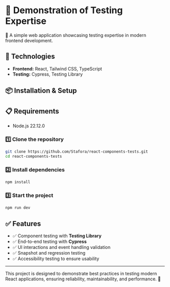 # 🧪 Demonstration of Testing Expertise

📌 A simple web application showcasing testing expertise in modern frontend development.

## 🚀 Technologies

- **Frontend:** React, Tailwind CSS, TypeScript
- **Testing:** Cypress, Testing Library

## 📦 Installation & Setup

## 📋 Requirements
- Node.js 22.12.0

### 1️⃣ Clone the repository
```bash
git clone https://github.com/Stafora/react-components-tests.git
cd react-components-tests
```

### 2️⃣ Install dependencies
```bash
npm install
```

### 3️⃣ Start the project
```bash
npm run dev
```

## ✅ Features

- ✅ Component testing with **Testing Library**
- ✅ End-to-end testing with **Cypress**
- ✅ UI interactions and event handling validation
- ✅ Snapshot and regression testing
- ✅ Accessibility testing to ensure usability

---

This project is designed to demonstrate best practices in testing modern React applications, ensuring reliability, maintainability, and performance. 🚀

